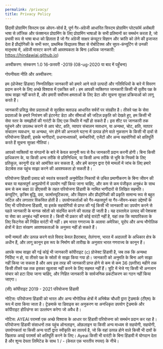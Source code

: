 ```yaml
---
permalink: /privacy/
title: Privacy Policy
---
```


हिंदावी प्रोग्रामिंग सिस्टम एक ओपन-सोर्स है, पूर्ण गैर-अंग्रेजी आधारित सिस्टम प्रोग्रामिंग प्लेटफॉर्म असेंबली भाषा से लॉजिक और फंक्शनल प्रोग्रामिंग के लिए प्रोग्रामिंग भाषाओं के सभी प्रतिमानों का समर्थन करता है, जो प्रभावी रूप से भाषा बाधा को हिलाता है जो गैर अंग्रेजी साक्षर कंप्यूटर विज्ञान और क्रांति को लेने की इजाजत देता है प्रौद्योगिकी के सभी स्तर, प्राथमिक विद्यालय शिक्षा से रोबोटिक्स और सुपर-कंप्यूटिंग से उनकी मातृभाषा में, अंग्रेजी मास्टर करने की आवश्यकता के बिना (अधिक जानकारी: https://hindawiai.github.io)

अस्वीकरण: संस्करण 1.0 16-फ़रवरी -2019 (08-ug-2020 या बाद में पहुँचना)

गोपनीयता नीति और अस्वीकरण:

हम (प्रोजेक्ट हिंडावा) निम्नलिखित जानकारी को हमारे आने वाले उत्पादों और गतिविधियों के बारे में विवरण प्रदान करने के लिए अच्छे विश्वास में एकत्रित करें। हम आपकी व्यक्तिगत जानकारी किसी भी तृतीय पक्ष के साथ साझा नहीं करते हैं, और हमारी सर्वोत्तम क्षमताओं के लिए डेटा और सूचना सुरक्षा प्रक्रियाओं को लागू करते हैं।

जानकारी प्रसिद्ध सेवा प्रदाताओं से सुरक्षित क्लाउड आधारित सर्वरों पर संग्रहीत है। तीसरे पक्ष के सेवा प्रदाताओं के हमारे नियंत्रण की इंटरनेट डेटा और सीमाओं की जटिल प्रकृति को देखते हुए, हम किसी भी सेवा स्तर के समझौतों की गारंटी के लिए एक स्थिति में नहीं हो सकते हैं। इस शीट पर जानकारी तक पहुंचने और उपलब्ध कराने से आप चोट, क्षति, व्यापार संचालन व्यवधान, या अन्यथा, चोट, क्षति, व्यापार संचालन व्यवधान, या अन्यथा, भंग होने की अनजाने घटना में उत्पन्न होने वाले नुकसान के किसी भी दावों से परियोजना हिंडावी, इसके भागीदारों, प्रधानाध्यापकों, कर्मचारियों, एजेंटों और अन्य सहयोगियों को क्षतिपूर्ति करते हैं सूचना सुरक्षा नीतियां।

आपको व्यक्तियों या संगठनों के बारे में केवल कानूनी रूप से वैध जानकारी प्रदान करनी होगी। बिना किसी प्राधिकरण के, या किसी अन्य तरीके से प्रतिनिधित्व, या किसी अन्य तरीके से भूमि के नियमों के लिए प्रतिकूल, कानूनी दंड को आमंत्रित कर सकता है, और हमें कानून द्वारा ऐसे मामलों में जांच के लिए हमारे डेटाबेस तक पहुंच साझा करने की आवश्यकता हो सकती है।

परियोजना हिंडावी प्रसाद को स्वतंत्र सरकारी अनुमोदित निकायों से उचित प्रमाणीकरण के बिना जीवन की बचत या महत्वपूर्ण अनुप्रयोगों में उपयोग नहीं किया जाना चाहिए, और कम से कम पंजीकृत अनुबंध के साथ कम से कम कक्षा III डीएससी के तहत परियोजना हिंडावी के नामित भागीदारों से लिखित सहमति। कंप्यूटिंग, कृत्रिम बुद्धि, दवा, फार्मास्यूटिकल्स, और विज्ञान और प्रौद्योगिकी की प्रकृति सामान्य रूप से बहुत जटिल और लगातार विकसित होती है। उपयोगकर्ताओं को गैर-महत्वपूर्ण या गैर-जीवन-बचत उद्देश्यों के लिए भी परियोजना हिंडावी, या इसके सहयोगियों से प्राप्त की गई किसी भी जानकारी का उपयोग करने से पहले जानकारी के मानक स्रोतों को संदर्भित करने की सलाह दी जाती है। यह दस्तावेज़ उत्पाद की पेशकश या सेवा का अनुबंध नहीं बनाता है। किसी भी प्रकार की कोई वारंटी नहीं है, यहां तक ​​कि व्यापारिकता के लिए फिटनेस की निहित वारंटी भी नहीं। हम भारत गणराज्य के अलावा अमेरिका, यूरोप और अन्य भौगोलिक क्षेत्रों में डेटा संरक्षण आवश्यकताओं के अनुरूप नहीं हो सकते हैं।

सभी मामलों और उत्पन्न करने वाले विवाद केवल हैदराबाद, तेलंगाना, भारत में अदालतों के अधिकार क्षेत्र के अधीन हैं, और लागू कानून इस रूप के निर्माण की तारीख के अनुसार भारत गणराज्य के कानून हैं।

आपके साथ साझा की गई कोई भी जानकारी कॉपीराइट (c) प्रोजेक्ट हिंडावी है, जब तक कि अन्यथा निर्दिष्ट न हो, या तीसरे पक्ष के स्रोतों से साझा किया गया हो। जानकारी को अनुमति के बिना आगे साझा नहीं किया जा सकता है और आप इस तरह की जानकारी प्राप्त होने से कम से कम 36 (छत्तीस) महीने तक किसी तीसरे पक्ष तक इसका खुलासा नहीं करने के लिए सहमत नहीं हैं। त्रुटि में भेजे गए किसी भी अनजान संचार को हटा दिया जाना चाहिए, और निहित जानकारी के सार्वजनिक प्रकटीकरण का गठन नहीं किया जाएगा।

(सी) कॉपीराइट 2019 - 2021 परियोजना हिंडावी

नोटिस: परियोजना हिंडावी को भारत और अन्य भौगोलिक क्षेत्रों में अभिषेक चौधरी द्वारा ट्रेडमार्क (टीएम) के रूप में दावा किया जाता है। ट्रेडमार्क या डिवाइस का अनुकरण या अनधिकृत उपयोग ट्रेडमार्क और कॉपीराइट होल्डिंग्स का उल्लंघन करेगा जो अवैध है।

नोटिस: AYEAI परामर्श एक अच्छे विश्वास के आधार पर हिंडावी परियोजना को समर्थन प्रदान कर रहा है। परियोजना हिंडावी संसाधनों तक पहुंच ऑनलाइन, ऑफ़लाइन या किसी अन्य माध्यम से सहयोगी, सहयोगी, उपयोगकर्ता या किसी अन्य पार्टी द्वारा स्वीकृति का तात्पर्य है, जो कि वहां उत्पन्न होने वाले किसी भी दावों के खिलाफ अयई परामर्श को क्षतिपूर्ति करने के लिए। Ayeai किसी भी वारंटी के बिना हिंडावी में योगदान देता है और शून्य देयता लिमिटेड के साथ 1 / - (केवल एक भारतीय रुपया) के नीचे।
